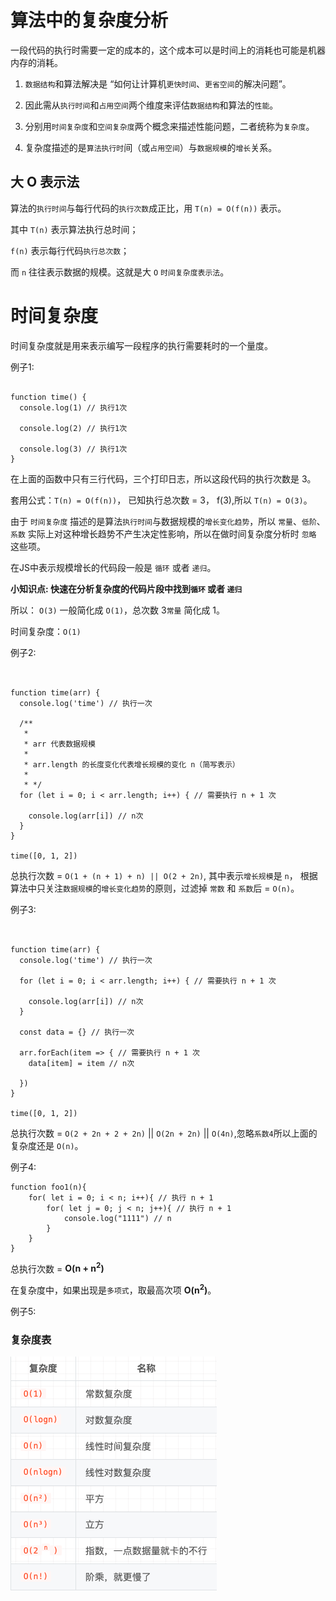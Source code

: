 # 算法中的复杂度分析

一段代码的执行时需要一定的成本的，这个成本可以是时间上的消耗也可能是机器内存的消耗。

1. `数据结构`和算法解决是 “如何让计算机`更快时间`、`更省空间`的解决问题”。

2. 因此需从`执行时间`和`占用空间`两个维度来评估`数据结构`和算法的`性能`。

3. 分别用`时间复杂度`和`空间复杂度`两个概念来描述性能问题，二者统称为`复杂度`。

4. 复杂度描述的是`算法执行时`间（或`占用空间`）与`数据规模`的`增长`关系。

## 大 O 表示法

算法的`执行时间`与每行代码的`执行次数`成正比，用 `T(n) = O(f(n))` 表示。

其中 `T(n)` 表示算法执行总时间；

`f(n)` 表示每行代码`执行总次数`；

而 `n` 往往表示数据的规模。这就是大 `O` `时间复杂度表示法`。

# 时间复杂度

时间复杂度就是用来表示编写一段程序的执行需要耗时的一个量度。

例子1:

```tsx

function time() {
  console.log(1) // 执行1次
  
  console.log(2) // 执行1次
  
  console.log(3) // 执行1次
}

```
在上面的函数中只有三行代码，三个打印日志，所以这段代码的执行次数是 3。

套用公式：`T(n) = O(f(n))`， 已知执行总次数 = 3， f(3),所以 `T(n) = O(3)`。

由于 `时间复杂度` 描述的是算法`执行时间`与数据规模的`增长变化趋势`，所以 `常量`、`低阶`、`系数` 实际上对这种增长趋势不产生决定性影响，所以在做时间复杂度分析时 `忽略` 这些项。

在JS中表示规模增长的代码段一般是 `循环` 或者 `递归`。

**小知识点: 快速在分析复杂度的代码片段中找到`循环` 或者 `递归`**

所以： `O(3)` 一般简化成 `O(1)`，总次数 3`常量` 简化成 1。

时间复杂度：`O(1)`

例子2:

```tsx


function time(arr) {
  console.log('time') // 执行一次
  
  /**
   * 
   * arr 代表数据规模
   * 
   * arr.length 的长度变化代表增长规模的变化 n（简写表示）
   * 
   * */ 
  for (let i = 0; i < arr.length; i++) { // 需要执行 n + 1 次
    
    console.log(arr[i]) // n次
  }
}

time([0, 1, 2])

```

总执行次数 = `O(1 + (n + 1) + n) || O(2 + 2n)`, 其中表示`增长规模`是 `n`， 根据算法中只关注`数据规模`的`增长变化趋势`的原则，过滤掉 `常数` 和 `系数`后 = `O(n)`。

例子3:

```tsx


function time(arr) {
  console.log('time') // 执行一次
  
  for (let i = 0; i < arr.length; i++) { // 需要执行 n + 1 次
    
    console.log(arr[i]) // n次
  }
  
  const data = {} // 执行一次
  
  arr.forEach(item => { // 需要执行 n + 1 次
    data[item] = item // n次
    
  })
}

time([0, 1, 2])

```
总执行次数 = `O(2 + 2n + 2 + 2n)` || `O(2n + 2n)` || `O(4n)`,忽略`系数4`所以上面的复杂度还是 `O(n)`。

例子4:

```tsx
function foo1(n){
    for( let i = 0; i < n; i++){ // 执行 n + 1
        for( let j = 0; j < n; j++){ // 执行 n + 1
            console.log("1111") // n
        }
    }
}

```
总执行次数 = **O(n + n<sup>2</sup>)**

在复杂度中，如果出现是`多项式`，取最高次项 **O(n<sup>2</sup>)**。


例子5:



### 复杂度表

![img.png](../../image/复杂度.png)
